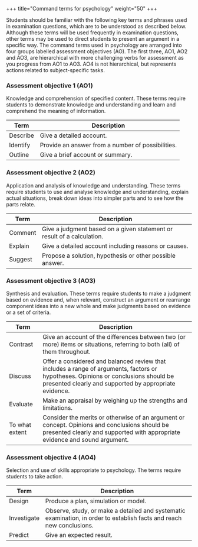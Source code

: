 +++
title="Command terms for psychology"
weight="50"
+++

Students should be familiar with the following key terms and phrases used in examination questions, which are to be understood as described below. Although these terms will be used frequently in examination questions, other terms may be used to direct students to present an argument in a specific way. The command terms used in psychology are arranged into four groups labelled assessment objectives (AO). The first three, AO1, AO2 and AO3, are hierarchical with more challenging verbs for assessment as you progress from AO1 to AO3. AO4 is not hierarchical, but represents actions related to subject-specific tasks.

### Assessment objective 1 (AO1)
Knowledge and comprehension of specified content. These terms require students to demonstrate knowledge and understanding and learn and comprehend the meaning of information.

Term | Description
-----| ----------
Describe | Give a detailed account.
Identify | Provide an answer from a number of possibilities.
Outline | Give a brief account or summary.

### Assessment objective 2 (AO2)
Application and analysis of knowledge and understanding. These terms require students to use and analyse knowledge and understanding, explain actual situations, break down ideas into simpler parts and to see how the parts relate.

Term | Description
-----| ----------
Comment | Give a judgment based on a given statement or result of a calculation.
Explain | Give a detailed account including reasons or causes.
Suggest | Propose a solution, hypothesis or other possible answer.

### Assessment objective 3 (AO3)
Synthesis and evaluation. These terms require students to make a judgment based on evidence and, when relevant, construct an argument or rearrange component ideas into a new whole and make judgments based on evidence or a
set of criteria.

Term | Description
-----| ----------
Contrast | Give an account of the differences between two (or more) items or situations, referring to both (all) of them throughout.
Discuss | Offer a considered and balanced review that includes a range of arguments, factors or hypotheses. Opinions or conclusions should be presented clearly and supported by appropriate evidence.
Evaluate | Make an appraisal by weighing up the strengths and limitations.
To what extent | Consider the merits or otherwise of an argument or concept. Opinions and conclusions should be presented clearly and supported with appropriate evidence and sound argument.

### Assessment objective 4 (AO4)
Selection and use of skills appropriate to psychology. The terms require students to take action.

Term | Description
-----| ----------
Design | Produce a plan, simulation or model.
Investigate | Observe, study, or make a detailed and systematic examination, in order to establish facts and reach new conclusions.
Predict | Give an expected result.